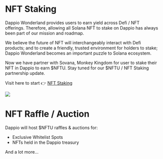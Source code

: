 # NFT Staking

Dappio Wonderland provides users to earn yield across Defi / NFT offerings. Therefore, allowing all Solana NFT to stake on Dappio has always been part of our mission and roadmap.

We believe the future of NFT will interchangeably interact with Defi products; and to create a friendly, trusted environment for holders to stake; Dappio Wonderland becomes an important puzzle to Solana ecosystem.

Now we have partner with Sovana, Monkey Kingdom for user to stake their NFT in Dappio to earn $NFTU. Stay tuned for our $NFTU / NFT Staking partnership update.

Visit here to start 👉 [NFT Staking](https://app.dappio.xyz/nft-staking) 

![](https://hackmd.io/_uploads/SkVh5gFU5.png)

# NFT Raffle / Auction 

Dappio will host $NFTU raffles & auctions for:
- Exclusive Whitelist Spots
- NFTs held in the Dappio treasury

And a lot more...

